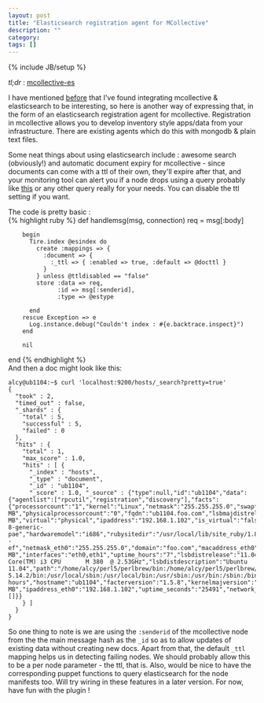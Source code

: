 ```yaml
---
layout: post
title: "Elasticsearch registration agent for MCollective"
description: ""
category: 
tags: []
---
```

{% include JB/setup %}

*tl;dr* : [mcollective-es](https://github.com/alcy/mcollective-es)  

I have mentioned [before](http://alcy.github.com/2012/06/13/elasticsearch-discovery-plugin-for-mcollective) that I've found integrating mcollective & elasticsearch to be interesting, so here is another way of expressing that, in the form of an elasticsearch registration agent for mcollective. Registration in mcollective allows you to develop inventory style apps/data from your infrastructure. There are existing agents which do this with mongodb & plain text files. 

Some neat things about using elasticsearch include : awesome search (obviously!) and automatic document expiry for mcollective - since documents can come with a ttl of their own, they'll expire after that, and your monitoring tool can alert you if a node drops using a query probably like [this](http://www.elasticsearch.org/guide/reference/query-dsl/ids-query.html) or any other query really for your needs. You can disable the ttl setting if you want. 

The code is pretty basic :  
{% highlight ruby %}
def handlemsg(msg, connection)
        req = msg[:body]

        begin
          Tire.index @esindex do
            create :mappings => {
              :document => {
                :_ttl => { :enabled => true, :default => @docttl }
              }
            } unless @ttldisabled == "false"
            store :data => req,
                  :id => msg[:senderid],
                  :type => @estype

          end
        rescue Exception => e
          Log.instance.debug("Couldn't index : #{e.backtrace.inspect}")
        end

        nil
end
{% endhighlight %}  
And then a doc might look like this:   

    alcy@ub1104:~$ curl 'localhost:9200/hosts/_search?pretty=true'
    {
      "took" : 2,
      "timed_out" : false,
      "_shards" : {
        "total" : 5,
        "successful" : 5,
        "failed" : 0
      },
      "hits" : {
        "total" : 1,
        "max_score" : 1.0,
        "hits" : [ {
          "_index" : "hosts",
          "_type" : "document",
          "_id" : "ub1104",
          "_score" : 1.0, "_source" : {"type":null,"id":"ub1104","data":{"agentlist":["rpcutil","registration","discovery"],"facts":{"processorcount":"1","kernel":"Linux","netmask":"255.255.255.0","swapfree":"470.57 MB","physicalprocessorcount":"0","fqdn":"ub1104.foo.com","lsbmajdistrelease":"11","operatingsystemrelease":"11.04","uniqueid":"007f0101","memorysize":"243.28 MB","virtual":"physical","ipaddress":"192.168.1.102","is_virtual":"false","kernelrelease":"2.6.38-8-generic-pae","hardwaremodel":"i686","rubysitedir":"/usr/local/lib/site_ruby/1.8","ps":"ps -ef","netmask_eth0":"255.255.255.0","domain":"foo.com","macaddress_eth0":"08:00:27:a3:27:b7","id":"alcy","macaddress_eth1":"08:00:27:0e:39:ea","timezone":"IST","uptime_days":"0","memoryfree":"32.32 MB","interfaces":"eth0,eth1","uptime_hours":"7","lsbdistrelease":"11.04","hardwareisa":"i686","selinux":"false","processor0":"Intel(R) Core(TM) i3 CPU       M 380  @ 2.53GHz","lsbdistdescription":"Ubuntu 11.04","path":"/home/alcy/perl5/perlbrew/bin:/home/alcy/perl5/perlbrew/perls/perl-5.14.2/bin:/usr/local/sbin:/usr/local/bin:/usr/sbin:/usr/bin:/sbin:/bin:/usr/games:/home/alcy/.rvm/bin","lsbdistcodename":"natty","kernelversion":"2.6.38","puppetversion":"2.7.17","uptime":"7:04 hours","hostname":"ub1104","facterversion":"1.5.8","kernelmajversion":"2.6","macaddress":"08:00:27:a3:27:b7","operatingsystem":"Ubuntu","swapsize":"510.00 MB","ipaddress_eth0":"192.168.1.102","uptime_seconds":"25491","network_eth0":"192.168.1.0","rubyversion":"1.8.7","architecture":"i386","lsbdistid":"Ubuntu"},"classes":[]}}
        } ]
      }
    } 
 
So one thing to note is we are using the `:senderid` of the mcollective node from the the main message hash as the `_id` so as to allow updates of existing data without creating new docs. Apart from that, the default `_ttl` mapping helps us in detecting failing nodes. We should probably allow this to be a per node parameter - the ttl, that is. Also, would be nice to have the corresponding puppet functions to query elasticsearch for the node manifests too. Will try wiring in these features in a later version. For now, have fun with the plugin !
